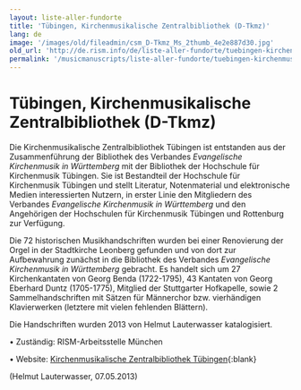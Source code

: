 ```yaml
---
layout: liste-aller-fundorte
title: 'Tübingen, Kirchenmusikalische Zentralbibliothek (D-Tkmz)'
lang: de
image: '/images/old/fileadmin/csm_D-Tkmz_Ms_2thumb_4e2e887d30.jpg'
old_url: 'http://de.rism.info/de/liste-aller-fundorte/tuebingen-kirchenmusikalische-zentralbibliothek-d-tkmz.html'
permalink: '/musicmanuscripts/liste-aller-fundorte/tuebingen-kirchenmusikalische-zentralbibliothek-d-tkmz.html'
---
```



# Tübingen, Kirchenmusikalische Zentralbibliothek (D-Tkmz)

Die Kirchenmusikalische Zentralbibliothek Tübingen ist entstanden aus der Zusammenführung der Bibliothek des Verbandes _Evangelische Kirchenmusik in Württemberg_ mit der Bibliothek der Hochschule für Kirchenmusik Tübingen. Sie ist Bestandteil der Hochschule für Kirchenmusik Tübingen und stellt Literatur, Notenmaterial und elektronische Medien interessierten Nutzern, in erster Linie den Mitgliedern des Verbandes _Evangelische Kirchenmusik in Württemberg_ und den Angehörigen der Hochschulen für Kirchenmusik Tübingen und Rottenburg zur Verfügung.

Die 72 historischen Musikhandschriften wurden bei einer Renovierung der Orgel in der Stadtkirche Leonberg gefunden und von dort zur Aufbewahrung zunächst in die Bibliothek des Verbandes _Evangelische Kirchenmusik in Württemberg_ gebracht. Es handelt sich um 27 Kirchenkantaten von Georg Benda (1722-1795), 43 Kantaten von Georg Eberhard Duntz (1705-1775), Mitglied der Stuttgarter Hofkapelle, sowie 2 Sammelhandschriften mit Sätzen für Männerchor bzw. vierhändigen Klavierwerken (letztere mit vielen fehlenden Blättern).

Die Handschriften wurden 2013 von Helmut Lauterwasser katalogisiert. 

• Zuständig: RISM-Arbeitsstelle München

• Website: [Kirchenmusikalische Zentralbibliothek Tübingen](https://www.kirchenmusikhochschule.de/hochschule/einrichtungen/bibliothek/ "Opens external link in new window"){:blank}

(Helmut Lauterwasser, 07.05.2013)


